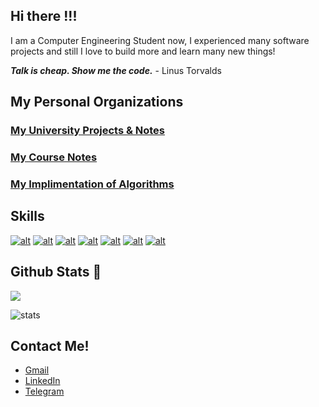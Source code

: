 ## Hi there !!!

I am a Computer Engineering Student now, I experienced many software projects and still I love to build more and learn many new things!

***Talk is cheap. Show me the code.*** - Linus Torvalds 


## My Personal Organizations

### <a href="https://github.com/ay-sbu">My University Projects & Notes</a>
### <a href="https://github.com/ay-course-notes">My Course Notes</a>
### <a href="https://github.com/ay-algorithms">My Implimentation of Algorithms</a>

## Skills

[![alt](https://skillicons.dev/icons?i=python)](https://www.python.org/)
[![alt](https://skillicons.dev/icons?i=cpp)](https://en.cppreference.com/w/)
[![alt](https://skillicons.dev/icons?i=javascript)](https://www.javascript.com/)
[![alt](https://skillicons.dev/icons?i=qt)](https://www.qt.io/)
[![alt](https://skillicons.dev/icons?i=vscode)](https://code.visualstudio.com/)
[![alt](https://skillicons.dev/icons?i=git)](https://git-scm.com/)
[![alt](https://skillicons.dev/icons?i=idea)](https://www.jetbrains.com/idea/)


## Github Stats 🤠

![](https://komarev.com/ghpvc/?username=abbasyazdanmehr)

![stats](https://github-readme-stats.vercel.app/api?username=abbasyazdanmehr&show_icons=true&theme=radical)


## Contact Me!

- <a href="mailto:abbas.yazdanmehr1@gmail.com">Gmail</a>
- <a href="https://www.linkedin.com/in/abbas-yazdanmehr-a0b6b4246/">LinkedIn</a>
- <a href="https://t.me/aymsg">Telegram</a>


